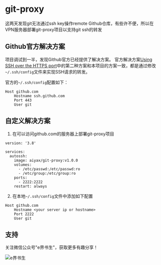 # git-proxy
这两天发现git无法通过ssh key操作remote Github仓库，有些许不便，所以在VPN服务器部署git-proxy项目以支持git ssh的转发

## Github官方解决方案
项目调试到一半，发现Github官方已经提供了解决方案。
官方解决方案[Using SSH over the HTTPS port](https://docs.github.com/en/github/authenticating-to-github/using-ssh-over-the-https-port)中的第二种方案和本项目的方案一致，都是通过修改`~/.ssh/config`文件来实现SSH请求的转发。

官方的`~/.ssh/config`配置如下：
```
Host github.com
    Hostname ssh.github.com
    Port 443
    User git
```

## 自定义解决方案

1. 在可以访问github.com的服务器上部署git-proxy项目
```
version: '3.8'

services:
  autossh:
    image: aiyax/git-proxy:v1.0.0
    volumes:
      - /etc/passwd:/etc/passwd:ro
      - /etc/group:/etc/group:ro
    ports:
      - 2222:2222
    restart: always
```

2. 在本地`~/.ssh/config`文件中添加如下配置
```
Host github.com
    Hostname <your server ip or hostname>
    Port 2222
    User git
```

## 支持

关注微信公众号"e界书生"，获取更多有趣分享！

![e界书生](https://aiyax.com/images/ejieshusheng.jpg)
